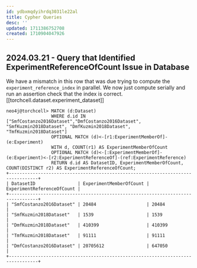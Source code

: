 ```yaml
---
id: ydbxmqdyihrdq3031le22al
title: Cypher Queries
desc: ''
updated: 1711386752708
created: 1710904047926
---
```


## 2024.03.21 - Query that Identified ExperimentReferenceOfCount Issue in Database

We have a mismatch in this row that was due trying to compute the `experiment_reference_index` in parallel. We now just compute serially and run an assertion check that the index is correct. [[torchcell.dataset.experiment_dataset]]

```cypher
neo4j@torchcell> MATCH (d:Dataset)
                 WHERE d.id IN ["SmfCostanzo2016Dataset","DmfCostanzo2016Dataset", "SmfKuzmin2018Dataset", "DmfKuzmin2018Dataset", "TmfKuzmin2018Dataset"]
                 OPTIONAL MATCH (d)<-[r1:ExperimentMemberOf]-(e:Experiment)
                 WITH d, COUNT(r1) AS ExperimentMemberOfCount
                 OPTIONAL MATCH (d)<-[:ExperimentMemberOf]-(e:Experiment)<-[r2:ExperimentReferenceOf]-(ref:ExperimentReference)
                 RETURN d.id AS DatasetID, ExperimentMemberOfCount, COUNT(DISTINCT r2) AS ExperimentReferenceOfCount;
+---------------------------------------------------------------------------------+
| DatasetID                | ExperimentMemberOfCount | ExperimentReferenceOfCount |
+---------------------------------------------------------------------------------+
| "SmfCostanzo2016Dataset" | 20484                   | 20484                      |
| "SmfKuzmin2018Dataset"   | 1539                    | 1539                       |
| "DmfKuzmin2018Dataset"   | 410399                  | 410399                     |
| "TmfKuzmin2018Dataset"   | 91111                   | 91111                      |
| "DmfCostanzo2016Dataset" | 20705612                | 647050                     |
+---------------------------------------------------------------------------------+
```

